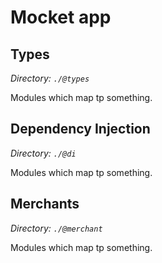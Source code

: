 # Mocket app

## Types

*Directory: `./@types`*

Modules which map tp something.

## Dependency Injection

*Directory: `./@di`*

Modules which map tp something.

## Merchants

*Directory: `./@merchant`*

Modules which map tp something.
